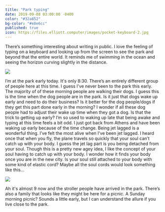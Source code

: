 ```yaml
---
title: "Park typing"
date: 2019-09-08 03:00:00 -0400
color: "#32a852"
bg-color: "#e8e6cc"
published: true
icon: https://files.elliott.computer/images/pocket-keyboard-2.jpg
---
```


There’s something interesting about writing in public. I love the feeling of typing on a keyboard and looking up from the screen to see the park and beyond that the entire world. It reminds me of swimming in the ocean and seeing the horizon curving slightly in the distance.

![](https://files.elliott.computer/images/park-display.jpg)

I’m at the park early today. It's only 8:30. There’s an entirely different group of people here at this time. I guess I've never been to the park this early. The majority of of these morning people are walking their dogs. I guess this is the time when the dog people are in the park. Is it just that dogs wake up early and need to do their business? Is it better for the dog people/dogs if they get this part done early in the morning? I wonder if all these dog people had to adjust their wake up time when they got a dog. Is that the trick to getting up early? I’m so used to waking up late that being awake and typing at this time feels a bit odd. I just got back from Athens and have been waking up  early because of the time change. Being jet lagged is a wonderful thing. I’ve felt the most alive when I’ve been jet lagged. I heard once that when you fly, the plane travels so quickly that your soul can’t catch up with your body. I guess the jet lag part is you being detached from your soul. Though this is a pretty new agey idea, I like the concept of your soul having to catch up with your body. I wonder how it finds your body once you are in the new city. Is your soul still attached to your body with some kind of elastic cord? Maybe all the soul cords would look something like this...

![](https://files.elliott.computer/images/soul-cords.jpg)

Ah it's almost 9 now and the stroller people have arrived in the park. There’s also a family that looks like they might be here for a picnic. A Sunday morning picnic? Sounds a little early, but I can understand the allure if you live close to the park.
